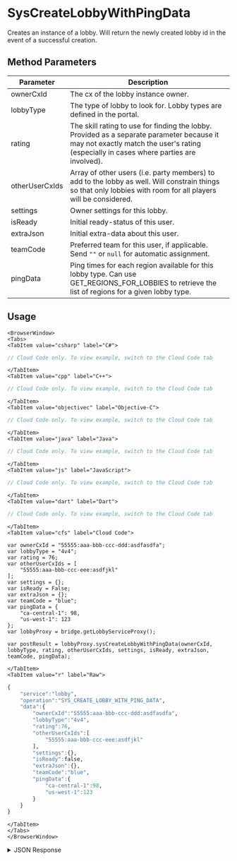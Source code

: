 # SysCreateLobbyWithPingData

Creates an instance of a lobby. Will return the newly created lobby id in the event of a successful creation.

<PartialServop service_name="lobby" operation_name="SYS_CREATE_LOBBY_WITH_PING_DATA" />

## Method Parameters

| Parameter      | Description                                                                                                                                                                          |
| -------------- | ------------------------------------------------------------------------------------------------------------------------------------------------------------------------------------ |
| ownerCxId      | The cx of the lobby instance owner.                                                                                                                                                  |
| lobbyType      | The type of lobby to look for. Lobby types are defined in the portal.                                                                                                                |
| rating         | The skill rating to use for finding the lobby. Provided as a separate parameter because it may not exactly match the user's rating (especially in cases where parties are involved). |
| otherUserCxIds | Array of other users (i.e. party members) to add to the lobby as well. Will constrain things so that only lobbies with room for all players will be considered.                      |
| settings       | Owner settings for this lobby.                                                                                                                                                       |
| isReady        | Initial ready-status of this user.                                                                                                                                                   |
| extraJson      | Initial extra-data about this user.                                                                                                                                                  |
| teamCode       | Preferred team for this user, if applicable. Send `""` or `null` for automatic assignment.                                                                                           |
| pingData       | Ping times for each region available for this lobby type. Can use GET_REGIONS_FOR_LOBBIES to retrieve the list of regions for a given lobby type.                                    |

## Usage

```mdx-code-block
<BrowserWindow>
<Tabs>
<TabItem value="csharp" label="C#">
```

```csharp
// Cloud Code only. To view example, switch to the Cloud Code tab
```

```mdx-code-block
</TabItem>
<TabItem value="cpp" label="C++">
```

```cpp
// Cloud Code only. To view example, switch to the Cloud Code tab
```

```mdx-code-block
</TabItem>
<TabItem value="objectivec" label="Objective-C">
```

```objectivec
// Cloud Code only. To view example, switch to the Cloud Code tab
```

```mdx-code-block
</TabItem>
<TabItem value="java" label="Java">
```

```java
// Cloud Code only. To view example, switch to the Cloud Code tab
```

```mdx-code-block
</TabItem>
<TabItem value="js" label="JavaScript">
```

```javascript
// Cloud Code only. To view example, switch to the Cloud Code tab
```

```mdx-code-block
</TabItem>
<TabItem value="dart" label="Dart">
```

```dart
// Cloud Code only. To view example, switch to the Cloud Code tab
```

```mdx-code-block
</TabItem>
<TabItem value="cfs" label="Cloud Code">
```

```cfscript
var ownerCxId = "55555:aaa-bbb-ccc-ddd:asdfasdfa";
var lobbyType = "4v4";
var rating = 76;
var otherUserCxIds = [
    "55555:aaa-bbb-ccc-eee:asdfjkl"
];
var settings = {};
var isReady = False;
var extraJson = {};
var teamCode = "blue";
var pingData = {
    "ca-central-1": 98,
    "us-west-1": 123
};
var lobbyProxy = bridge.getLobbyServiceProxy();

var postResult = lobbyProxy.sysCreateLobbyWithPingData(ownerCxId, lobbyType, rating, otherUserCxIds, settings, isReady, extraJson, teamCode, pingData);
```

```mdx-code-block
</TabItem>
<TabItem value="r" label="Raw">
```

```r
{
    "service":"lobby",
    "operation":"SYS_CREATE_LOBBY_WITH_PING_DATA",
    "data":{
        "ownerCxId":"55555:aaa-bbb-ccc-ddd:asdfasdfa",
        "lobbyType":"4v4",
        "rating":76,
        "otherUserCxIds":[
            "55555:aaa-bbb-ccc-eee:asdfjkl"
        ],
        "settings":{},
        "isReady":false,
        "extraJson":{},
        "teamCode":"blue",
        "pingData":{
            "ca-central-1":98,
            "us-west-1":123
        }
    }
}
```

```mdx-code-block
</TabItem>
</Tabs>
</BrowserWindow>
```

<details>
<summary>JSON Response</summary>

```json
{
    "data": {
        "lobbyId": "24797:CursorPartyV2:5"
    },
    "status": 200
}
```

</details>
